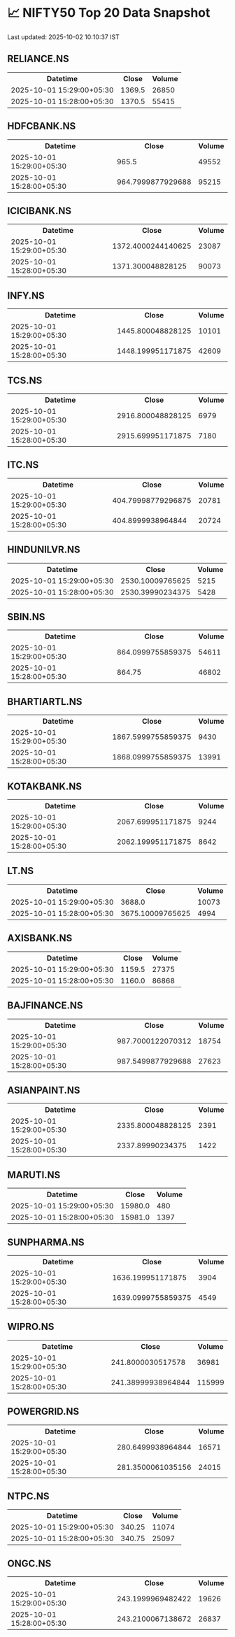 # 📈 NIFTY50 Top 20 Data Snapshot

Last updated: 2025-10-02 10:10:37 IST

## RELIANCE.NS

<table>
  <tr><th>Datetime</th><th>Close</th><th>Volume</th></tr>
  <tr><td>2025-10-01 15:29:00+05:30</td><td>1369.5</td><td>26850</td></tr>
  <tr><td>2025-10-01 15:28:00+05:30</td><td>1370.5</td><td>55415</td></tr>
</table>

## HDFCBANK.NS

<table>
  <tr><th>Datetime</th><th>Close</th><th>Volume</th></tr>
  <tr><td>2025-10-01 15:29:00+05:30</td><td>965.5</td><td>49552</td></tr>
  <tr><td>2025-10-01 15:28:00+05:30</td><td>964.7999877929688</td><td>95215</td></tr>
</table>

## ICICIBANK.NS

<table>
  <tr><th>Datetime</th><th>Close</th><th>Volume</th></tr>
  <tr><td>2025-10-01 15:29:00+05:30</td><td>1372.4000244140625</td><td>23087</td></tr>
  <tr><td>2025-10-01 15:28:00+05:30</td><td>1371.300048828125</td><td>90073</td></tr>
</table>

## INFY.NS

<table>
  <tr><th>Datetime</th><th>Close</th><th>Volume</th></tr>
  <tr><td>2025-10-01 15:29:00+05:30</td><td>1445.800048828125</td><td>10101</td></tr>
  <tr><td>2025-10-01 15:28:00+05:30</td><td>1448.199951171875</td><td>42609</td></tr>
</table>

## TCS.NS

<table>
  <tr><th>Datetime</th><th>Close</th><th>Volume</th></tr>
  <tr><td>2025-10-01 15:29:00+05:30</td><td>2916.800048828125</td><td>6979</td></tr>
  <tr><td>2025-10-01 15:28:00+05:30</td><td>2915.699951171875</td><td>7180</td></tr>
</table>

## ITC.NS

<table>
  <tr><th>Datetime</th><th>Close</th><th>Volume</th></tr>
  <tr><td>2025-10-01 15:29:00+05:30</td><td>404.79998779296875</td><td>20781</td></tr>
  <tr><td>2025-10-01 15:28:00+05:30</td><td>404.8999938964844</td><td>20724</td></tr>
</table>

## HINDUNILVR.NS

<table>
  <tr><th>Datetime</th><th>Close</th><th>Volume</th></tr>
  <tr><td>2025-10-01 15:29:00+05:30</td><td>2530.10009765625</td><td>5215</td></tr>
  <tr><td>2025-10-01 15:28:00+05:30</td><td>2530.39990234375</td><td>5428</td></tr>
</table>

## SBIN.NS

<table>
  <tr><th>Datetime</th><th>Close</th><th>Volume</th></tr>
  <tr><td>2025-10-01 15:29:00+05:30</td><td>864.0999755859375</td><td>54611</td></tr>
  <tr><td>2025-10-01 15:28:00+05:30</td><td>864.75</td><td>46802</td></tr>
</table>

## BHARTIARTL.NS

<table>
  <tr><th>Datetime</th><th>Close</th><th>Volume</th></tr>
  <tr><td>2025-10-01 15:29:00+05:30</td><td>1867.5999755859375</td><td>9430</td></tr>
  <tr><td>2025-10-01 15:28:00+05:30</td><td>1868.0999755859375</td><td>13991</td></tr>
</table>

## KOTAKBANK.NS

<table>
  <tr><th>Datetime</th><th>Close</th><th>Volume</th></tr>
  <tr><td>2025-10-01 15:29:00+05:30</td><td>2067.699951171875</td><td>9244</td></tr>
  <tr><td>2025-10-01 15:28:00+05:30</td><td>2062.199951171875</td><td>8642</td></tr>
</table>

## LT.NS

<table>
  <tr><th>Datetime</th><th>Close</th><th>Volume</th></tr>
  <tr><td>2025-10-01 15:29:00+05:30</td><td>3688.0</td><td>10073</td></tr>
  <tr><td>2025-10-01 15:28:00+05:30</td><td>3675.10009765625</td><td>4994</td></tr>
</table>

## AXISBANK.NS

<table>
  <tr><th>Datetime</th><th>Close</th><th>Volume</th></tr>
  <tr><td>2025-10-01 15:29:00+05:30</td><td>1159.5</td><td>27375</td></tr>
  <tr><td>2025-10-01 15:28:00+05:30</td><td>1160.0</td><td>86868</td></tr>
</table>

## BAJFINANCE.NS

<table>
  <tr><th>Datetime</th><th>Close</th><th>Volume</th></tr>
  <tr><td>2025-10-01 15:29:00+05:30</td><td>987.7000122070312</td><td>18754</td></tr>
  <tr><td>2025-10-01 15:28:00+05:30</td><td>987.5499877929688</td><td>27623</td></tr>
</table>

## ASIANPAINT.NS

<table>
  <tr><th>Datetime</th><th>Close</th><th>Volume</th></tr>
  <tr><td>2025-10-01 15:29:00+05:30</td><td>2335.800048828125</td><td>2391</td></tr>
  <tr><td>2025-10-01 15:28:00+05:30</td><td>2337.89990234375</td><td>1422</td></tr>
</table>

## MARUTI.NS

<table>
  <tr><th>Datetime</th><th>Close</th><th>Volume</th></tr>
  <tr><td>2025-10-01 15:29:00+05:30</td><td>15980.0</td><td>480</td></tr>
  <tr><td>2025-10-01 15:28:00+05:30</td><td>15981.0</td><td>1397</td></tr>
</table>

## SUNPHARMA.NS

<table>
  <tr><th>Datetime</th><th>Close</th><th>Volume</th></tr>
  <tr><td>2025-10-01 15:29:00+05:30</td><td>1636.199951171875</td><td>3904</td></tr>
  <tr><td>2025-10-01 15:28:00+05:30</td><td>1639.0999755859375</td><td>4549</td></tr>
</table>

## WIPRO.NS

<table>
  <tr><th>Datetime</th><th>Close</th><th>Volume</th></tr>
  <tr><td>2025-10-01 15:29:00+05:30</td><td>241.8000030517578</td><td>36981</td></tr>
  <tr><td>2025-10-01 15:28:00+05:30</td><td>241.38999938964844</td><td>115999</td></tr>
</table>

## POWERGRID.NS

<table>
  <tr><th>Datetime</th><th>Close</th><th>Volume</th></tr>
  <tr><td>2025-10-01 15:29:00+05:30</td><td>280.6499938964844</td><td>16571</td></tr>
  <tr><td>2025-10-01 15:28:00+05:30</td><td>281.3500061035156</td><td>24015</td></tr>
</table>

## NTPC.NS

<table>
  <tr><th>Datetime</th><th>Close</th><th>Volume</th></tr>
  <tr><td>2025-10-01 15:29:00+05:30</td><td>340.25</td><td>11074</td></tr>
  <tr><td>2025-10-01 15:28:00+05:30</td><td>340.75</td><td>25097</td></tr>
</table>

## ONGC.NS

<table>
  <tr><th>Datetime</th><th>Close</th><th>Volume</th></tr>
  <tr><td>2025-10-01 15:29:00+05:30</td><td>243.1999969482422</td><td>19626</td></tr>
  <tr><td>2025-10-01 15:28:00+05:30</td><td>243.2100067138672</td><td>26837</td></tr>
</table>

